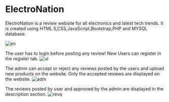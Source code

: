 # ElectroNation
ElectroNation is a review website for all electronics and latest tech trends.
It is created using HTML 5,CSS,JavaScript,Bootstrap,PHP and MYSQL database.

![en](https://user-images.githubusercontent.com/46229364/56602664-a03ccc80-661b-11e9-9198-f5a5e05c7e97.PNG)

The user has to login before posting any review! New Users can register in the register tab.
![ul](https://user-images.githubusercontent.com/46229364/56602919-2c4ef400-661c-11e9-94f8-2b41399fc03b.PNG)

The admin can accept or reject any reviews posted by the users and upload new products on the website.
Only the accepted reviews are displayed on the website.
![adm](https://user-images.githubusercontent.com/46229364/56603649-bfd4f480-661d-11e9-8def-c5db40a1b9d2.PNG)

The reviews posted by user and approved by the admin are displayed in the description section.
![revq](https://user-images.githubusercontent.com/46229364/56603193-d3339000-661c-11e9-8028-c0f2dc09cae7.PNG)
